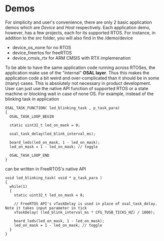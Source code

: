 # Demos #

For simplicity and user's convenience, there are only 2 basic application demos which are *Device* and *Host* respectively. Each application demo, however, has a few projects, each for its supported RTOS. For instance, in addition to the *src* folder, you will also find in the /demo/device 

- device\_os\_none for no RTOS
- device\_freertos for freeRTOS
- device\_cmsis_rtx for ARM CMSIS with RTX implemenation

To be able to have the same application code running across RTOSes, the application make use of the "internal" **OSAL layer**. Thus this makes the application code a bit weird and over-complicated than it should be in some (many) cases. This is absolutely not necessary in product development. User can just use the native API function of supported RTOS or a state machine or blocking wait in case of none OS. For example, instead of the blinking task in application

~~~{.c}
OSAL_TASK_FUNCTION( led_blinking_task , p_task_para)
{
  OSAL_TASK_LOOP_BEGIN

  static uint32_t led_on_mask = 0;

  osal_task_delay(led_blink_interval_ms);

  board_leds(led_on_mask, 1 - led_on_mask);
  led_on_mask = 1 - led_on_mask; // toggle

  OSAL_TASK_LOOP_END
}
~~~

can be written in FreeRTOS's native API

~~~{.c}
void led_blinking_task( void * p_task_para )
{
  while(1)
  {
    static uint32_t led_on_mask = 0;

    // FreeRTOS API's vTaskDelay is used in place of osal_task_delay. Note it takes input parameter in tick
    vTaskDelay( (led_blink_interval_ms * CFG_TUSB_TICKS_HZ) / 1000);

    board_leds(led_on_mask, 1 - led_on_mask);
    led_on_mask = 1 - led_on_mask; // toggle
  }
}
~~~


[//]: # (\subpage md_demos_readme)
[//]: # (\subpage md_demos_device_readme)
[//]: # (\subpage md_demos_host_readme)